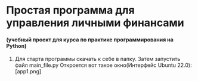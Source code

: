 # Простая программа для управления личными финансами
#### (учебный проект для курса по практике программирования на Python)

1) Для старта программы скачать к себе в папку. Затем запустить файл main_file.py
Откроется вот такое окно(Интерфейс Ubuntu 22.0):
[app1.png]
